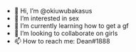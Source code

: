 - 👋 Hi, I’m @okiuwubakasus
- 👀 I’m interested in sex
- 🌱 I’m currently learning how to get a gf
- 💞️ I’m looking to collaborate on girls
- 📫 How to reach me: Dean#1888

<!---
okiuwubakasus/okiuwubakasus is a ✨ special ✨ repository because its `README.md` (this file) appears on your GitHub profile.
You can click the Preview link to take a look at your changes.
--->
